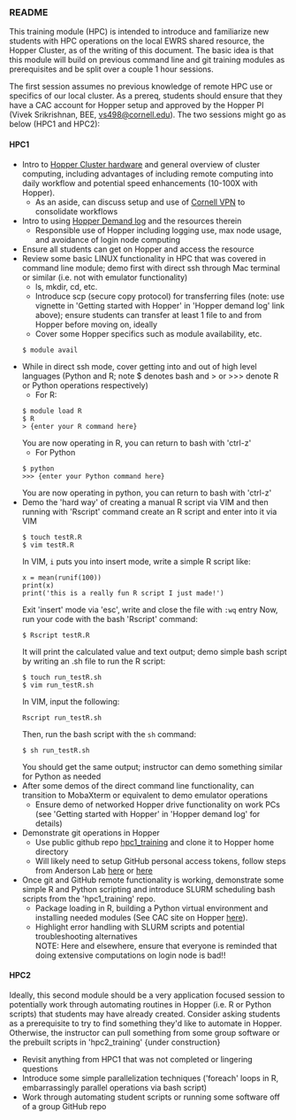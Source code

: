 ### README  
This training module (HPC) is intended to introduce and familiarize new students with HPC operations on the local EWRS shared resource, the Hopper Cluster, as of the writing of this document. The basic idea is that this module will build on previous command line and git training modules as prerequisites and be split over a couple 1 hour sessions.  

The first session assumes no previous knowledge of remote HPC use or specifics of our local cluster. As a prereq, students should ensure that they have a CAC account for Hopper setup and approved by the Hopper PI (Vivek Srikrishnan, BEE, vs498@cornell.edu). The two sessions might go as below (HPC1 and HPC2):
#### HPC1
- Intro to [Hopper Cluster hardware](https://www.cac.cornell.edu/wiki/index.php?title=Hopper_Cluster) and general overview of cluster computing, including advantages of including remote computing into daily workflow and potential speed enhancements (10-100X with Hopper).
  - As an aside, can discuss setup and use of [Cornell VPN](https://it.cornell.edu/cuvpn) to consolidate workflows
- Intro to using [Hopper Demand log](https://docs.google.com/spreadsheets/d/1WP6kUm3_G9lEADBo81xXcw8yPdmLu6J85PZb-V3xnl0/edit#gid=0) and the resources therein
  - Responsible use of Hopper including logging use, max node usage, and avoidance of login node computing
- Ensure all students can get on Hopper and access the resource
- Review some basic LINUX functionality in HPC that was covered in command line module; demo first with direct ssh through Mac terminal or similar (i.e. not with emulator functionality)
   - ls, mkdir, cd, etc.
   - Introduce scp (secure copy protocol) for transferring files (note: use vignette in 'Getting started with Hopper' in 'Hopper demand log' link above); ensure students can transfer at least 1 file to and from Hopper before moving on, ideally
   - Cover some Hopper specifics such as module availability, etc.
   ```
   $ module avail
   ```
- While in direct ssh mode, cover getting into and out of high level languages (Python and R; note $ denotes bash and > or >>> denote R or Python operations respectively)
  - For R:
  ```
  $ module load R
  $ R
  > {enter your R command here}
  ```
  You are now operating in R, you can return to bash with 'ctrl-z'
  - For Python
  ```
  $ python
  >>> {enter your Python command here}
  ```
  You are now operating in python, you can return to bash with 'ctrl-z'
- Demo the 'hard way' of creating a manual R script via VIM and then running with 'Rscript' command
  create an R script and enter into it via VIM
  ```
  $ touch testR.R
  $ vim testR.R
  ```
  In VIM, ```i``` puts you into insert mode, write a simple R script like:
  ```
  x = mean(runif(100))
  print(x)
  print('this is a really fun R script I just made!')
  ```
  Exit 'insert' mode via 'esc', write and close the file with ```:wq``` entry
  Now, run your code with the bash 'Rscript' command:
  ```
  $ Rscript testR.R
  ```
  It will print the calculated value and text output; demo simple bash script by writing an .sh file to run the R script:
  ```
  $ touch run_testR.sh
  $ vim run_testR.sh
  ```
  In VIM, input the following:
  ```
  Rscript run_testR.sh
  ```
  Then, run the bash script with the ```sh``` command:
  ```
  $ sh run_testR.sh
  ```
  You should get the same output; instructor can demo something similar for Python as needed   
- After some demos of the direct command line functionality, can transition to MobaXterm or equivalent to demo emulator operations
  - Ensure demo of networked Hopper drive functionality on work PCs (see 'Getting started with Hopper' in 'Hopper demand log' for details)
- Demonstrate git operations in Hopper
  - Use public github repo [hpc1_training](https://github.com/zpb4/hpc1_training) and clone it to Hopper home directory
  - Will likely need to setup GitHub personal access tokens, follow steps from Anderson Lab [here](https://github.com/AndersonEnergyLab-Cornell/slurm_tutorial) or [here](https://edgoad.com/2021/02/using-personal-access-tokens-with-git-and-github.html)
- Once git and GitHub remote functionality is working, demonstrate some simple R and Python scripting and introduce SLURM scheduling bash scripts from the 'hpc1_training' repo.
  - Package loading in R, building a Python virtual environment and installing needed modules (See CAC site on Hopper [here](https://www.cac.cornell.edu/wiki/index.php?title=Hopper_Cluster)).
  - Highlight error handling with SLURM scripts and potential troubleshooting alternatives   
NOTE: Here and elsewhere, ensure that everyone is reminded that doing extensive computations on login node is bad!!


#### HPC2
Ideally, this second module should be a very application focused session to potentially work through automating routines in Hopper (i.e. R or Python scripts) that students may have already created. Consider asking students as a prerequisite to try to find something they'd like to automate in Hopper. Otherwise, the instructor can pull something from some group software or the prebuilt scripts in 'hpc2_training' {under construction}  
- Revisit anything from HPC1 that was not completed or lingering questions
- Introduce some simple parallelization techniques ('foreach' loops in R, embarrassingly parallel operations via bash script)
- Work through automating student scripts or running some software off of a group GitHub repo


